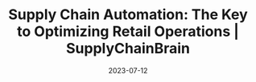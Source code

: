 ---
category:
- .nan
date: 2023-07-12
keyword_suggestion: ubuntu install docker
post_inspiration: https://www.supplychainbrain.com/blogs/1-think-tank/post/37522-supply-chain-automation-the-key-to-optimizing-retail-operations
silot_terms: digital automation
title: 'Supply Chain <b>Automation</b>: The Key to Optimizing Retail Operations |
  SupplyChainBrain'
---